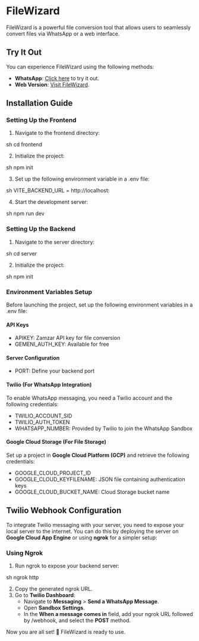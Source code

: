 # FileWizard

FileWizard is a powerful file conversion tool that allows users to seamlessly convert files via WhatsApp or a web interface.

## Try It Out

You can experience FileWizard using the following methods:
- **WhatsApp**: [Click here](https://api.whatsapp.com/send/?phone=%2B14155238886&text=join+pony-machine&type=phone_number&app_absent=0) to try it out.
- **Web Version**: [Visit FileWizard](https://file-wizard-taupe.vercel.app/).

## Installation Guide

### Setting Up the Frontend
1. Navigate to the frontend directory:
   
sh
   cd frontend

2. Initialize the project:
   
sh
   npm init

3. Set up the following environment variable in a .env file:
   
sh
   VITE_BACKEND_URL = http://localhost:<your-port-number>

4. Start the development server:
   
sh
   npm run dev


### Setting Up the Backend
1. Navigate to the server directory:
   
sh
   cd server

2. Initialize the project:
   
sh
   npm init


### Environment Variables Setup
Before launching the project, set up the following environment variables in a .env file:

#### API Keys
- APIKEY: Zamzar API key for file conversion
- GEMENI_AUTH_KEY: Available for free

#### Server Configuration
- PORT: Define your backend port

#### Twilio (For WhatsApp Integration)
To enable WhatsApp messaging, you need a Twilio account and the following credentials:
- TWILIO_ACCOUNT_SID
- TWILIO_AUTH_TOKEN
- WHATSAPP_NUMBER: Provided by Twilio to join the WhatsApp Sandbox

#### Google Cloud Storage (For File Storage)
Set up a project in **Google Cloud Platform (GCP)** and retrieve the following credentials:
- GOOGLE_CLOUD_PROJECT_ID
- GOOGLE_CLOUD_KEYFILENAME: JSON file containing authentication keys
- GOOGLE_CLOUD_BUCKET_NAME: Cloud Storage bucket name

## Twilio Webhook Configuration
To integrate Twilio messaging with your server, you need to expose your local server to the internet. You can do this by deploying the server on **Google Cloud App Engine** or using **ngrok** for a simpler setup:

### Using Ngrok
1. Run ngrok to expose your backend server:
   
sh
   ngrok http <your-port-number>

2. Copy the generated ngrok URL.
3. Go to **Twilio Dashboard**:
   - Navigate to **Messaging** > **Send a WhatsApp Message**.
   - Open **Sandbox Settings**.
   - In the **When a message comes in** field, add your ngrok URL followed by /webhook, and select the **POST** method.

Now you are all set! 🎉 FileWizard is ready to use.
